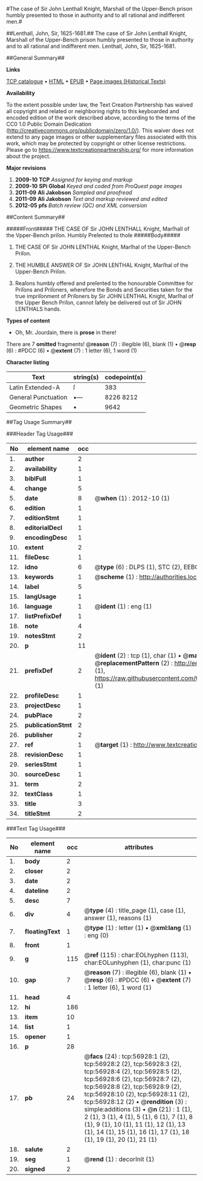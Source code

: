 #The case of Sir John Lenthall Knight, Marshall of the Upper-Bench prison humbly presented to those in authority and to all rational and indifferent men.#

##Lenthall, John, Sir, 1625-1681.##
The case of Sir John Lenthall Knight, Marshall of the Upper-Bench prison humbly presented to those in authority and to all rational and indifferent men.
Lenthall, John, Sir, 1625-1681.

##General Summary##

**Links**

[TCP catalogue](http://www.ota.ox.ac.uk/tcp/)  • 
[HTML](http://tei.it.ox.ac.uk/tcp/Texts-HTML/free/A35/A35646.html)  • 
[EPUB](http://tei.it.ox.ac.uk/tcp/Texts-EPUB/free/A35/A35646.epub) • 
[Page images (Historical Texts)](https://historicaltexts.jisc.ac.uk/eebo-12245523e)

**Availability**

To the extent possible under law, the Text Creation Partnership has waived all copyright and related or neighboring rights to this keyboarded and encoded edition of the work described above, according to the terms of the CC0 1.0 Public Domain Dedication (http://creativecommons.org/publicdomain/zero/1.0/). This waiver does not extend to any page images or other supplementary files associated with this work, which may be protected by copyright or other license restrictions. Please go to https://www.textcreationpartnership.org/ for more information about the project.

**Major revisions**

1. __2009-10__ __TCP__ *Assigned for keying and markup*
1. __2009-10__ __SPi Global__ *Keyed and coded from ProQuest page images*
1. __2011-09__ __Ali Jakobson__ *Sampled and proofread*
1. __2011-09__ __Ali Jakobson__ *Text and markup reviewed and edited*
1. __2012-05__ __pfs__ *Batch review (QC) and XML conversion*

##Content Summary##

#####Front#####
THE CASE OF Sir JOHN LENTHALL Knight, Marſhall of the Vpper-Bench priſon. Humbly Preſented to thoſe 
#####Body#####

1. THE CASE OF Sir JOHN LENTHAL Knight, Marſhal of the Upper-Bench Priſon.

1. THE HUMBLE ANSWER OF Sir JOHN LENTHAL Knight, Marſhal of the Upper-Bench Priſon.

1. Reaſons humbly offered and preſented to the honourable Committee for Priſons and Priſoners, wherefore the Bonds and Securities taken for the true impriſonment of Priſoners by Sir JOHN LENTHAL Knight, Marſhal of the Upper Bench Priſon, cannot ſafely be delivered out of Sir JOHN LENTHALS hands.

**Types of content**

  * Oh, Mr. Jourdain, there is **prose** in there!

There are 7 **omitted** fragments! 
 @__reason__ (7) : illegible (6), blank (1)  •  @__resp__ (6) : #PDCC (6)  •  @__extent__ (7) : 1 letter (6), 1 word (1)

**Character listing**


|Text|string(s)|codepoint(s)|
|---|---|---|
|Latin Extended-A|ſ|383|
|General Punctuation|•—|8226 8212|
|Geometric Shapes|▪|9642|

##Tag Usage Summary##

###Header Tag Usage###

|No|element name|occ|attributes|
|---|---|---|---|
|1.|__author__|2||
|2.|__availability__|1||
|3.|__biblFull__|1||
|4.|__change__|5||
|5.|__date__|8| @__when__ (1) : 2012-10 (1)|
|6.|__edition__|1||
|7.|__editionStmt__|1||
|8.|__editorialDecl__|1||
|9.|__encodingDesc__|1||
|10.|__extent__|2||
|11.|__fileDesc__|1||
|12.|__idno__|6| @__type__ (6) : DLPS (1), STC (2), EEBO-CITATION (1), OCLC (1), VID (1)|
|13.|__keywords__|1| @__scheme__ (1) : http://authorities.loc.gov/ (1)|
|14.|__label__|5||
|15.|__langUsage__|1||
|16.|__language__|1| @__ident__ (1) : eng (1)|
|17.|__listPrefixDef__|1||
|18.|__note__|4||
|19.|__notesStmt__|2||
|20.|__p__|11||
|21.|__prefixDef__|2| @__ident__ (2) : tcp (1), char (1)  •  @__matchPattern__ (2) : ([0-9\-]+):([0-9IVX]+) (1), (.+) (1)  •  @__replacementPattern__ (2) : http://eebo.chadwyck.com/downloadtiff?vid=$1&page=$2 (1), https://raw.githubusercontent.com/textcreationpartnership/Texts/master/tcpchars.xml#$1 (1)|
|22.|__profileDesc__|1||
|23.|__projectDesc__|1||
|24.|__pubPlace__|2||
|25.|__publicationStmt__|2||
|26.|__publisher__|2||
|27.|__ref__|1| @__target__ (1) : http://www.textcreationpartnership.org/docs/. (1)|
|28.|__revisionDesc__|1||
|29.|__seriesStmt__|1||
|30.|__sourceDesc__|1||
|31.|__term__|2||
|32.|__textClass__|1||
|33.|__title__|3||
|34.|__titleStmt__|2||


###Text Tag Usage###

|No|element name|occ|attributes|
|---|---|---|---|
|1.|__body__|2||
|2.|__closer__|2||
|3.|__date__|2||
|4.|__dateline__|2||
|5.|__desc__|7||
|6.|__div__|4| @__type__ (4) : title_page (1), case (1), answer (1), reasons (1)|
|7.|__floatingText__|1| @__type__ (1) : letter (1)  •  @__xml:lang__ (1) : eng (0)|
|8.|__front__|1||
|9.|__g__|115| @__ref__ (115) : char:EOLhyphen (113), char:EOLunhyphen (1), char:punc (1)|
|10.|__gap__|7| @__reason__ (7) : illegible (6), blank (1)  •  @__resp__ (6) : #PDCC (6)  •  @__extent__ (7) : 1 letter (6), 1 word (1)|
|11.|__head__|4||
|12.|__hi__|186||
|13.|__item__|10||
|14.|__list__|1||
|15.|__opener__|1||
|16.|__p__|28||
|17.|__pb__|24| @__facs__ (24) : tcp:56928:1 (2), tcp:56928:2 (2), tcp:56928:3 (2), tcp:56928:4 (2), tcp:56928:5 (2), tcp:56928:6 (2), tcp:56928:7 (2), tcp:56928:8 (2), tcp:56928:9 (2), tcp:56928:10 (2), tcp:56928:11 (2), tcp:56928:12 (2)  •  @__rendition__ (3) : simple:additions (3)  •  @__n__ (21) : 1 (1), 2 (1), 3 (1), 4 (1), 5 (1), 6 (1), 7 (1), 8 (1), 9 (1), 10 (1), 11 (1), 12 (1), 13 (1), 14 (1), 15 (1), 16 (1), 17 (1), 18 (1), 19 (1), 20 (1), 21 (1)|
|18.|__salute__|2||
|19.|__seg__|1| @__rend__ (1) : decorInit (1)|
|20.|__signed__|2||

